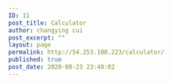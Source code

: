 ```yaml
---
ID: 11
post_title: Calculator
author: changying cui
post_excerpt: ""
layout: page
permalink: http://54.253.100.223/calculator/
published: true
post_date: 2020-08-23 23:48:02
---
```

<!-- wp:themify-builder/canvas /-->